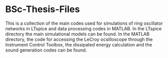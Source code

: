 # BSc-Thesis-Files
This is a collection of the main codes used for simulations of ring oscillator networks in LTspice and data processing codes in MATLAB.
In the LTspice directory the main simulational models can be found. 
In the MATLAB directory, the code for accessing the LeCroy ocsilloscope through the Instrument Control Toolbox, the dissipated energy calculation and the sound generation codes can be found.
